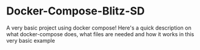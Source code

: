 # Docker-Compose-Blitz-SD
A very basic project using docker compose! Here's a quick description on what docker-compose does, what files are needed and how it works in this very basic example
